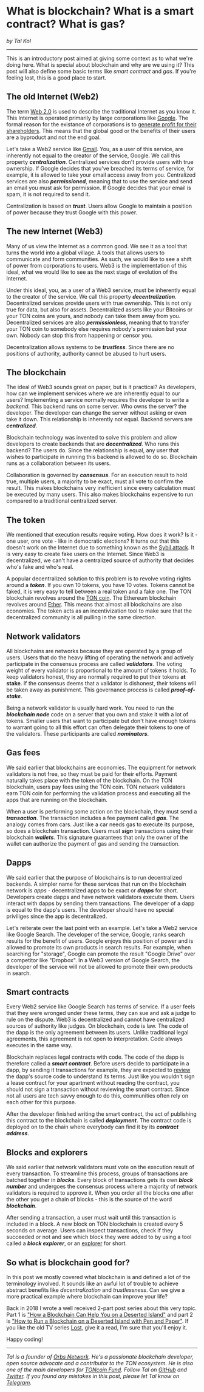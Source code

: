 # What is blockchain? What is a smart contract? What is gas?

*by Tal Kol*

---

This is an introductory post aimed at giving some context as to what we're doing here. What is special about blockchain and why are we using it? This post will also define some basic terms like *smart contract* and *gas*. If you're feeling lost, this is a good place to start.

## The old Internet (Web2)

The term [Web 2.0](https://en.wikipedia.org/wiki/Web_2.0) is used to describe the traditional Internet as you know it. This Internet is operated primarily by large corporations like [Google](https://abc.xyz/investor/). The formal reason for the existance of corporations is to [generate profit for their shareholders](https://corpgov.law.harvard.edu/2020/08/05/on-the-purpose-and-objective-of-the-corporation/). This means that the global good or the benefits of their users are a byproduct and not the end goal.

Let's take a Web2 service like [Gmail](https://gmail.com). You, as a user of this service, are inherently not equal to the creator of the service, Google. We call this property ***centralization***. Centralized services don't provide users with true ownership. If Google decides that you've breached its terms of service, for example, it is allowed to take your email access away from you. Centralized services are also ***permissioned***, meaning that to use the service and send an email you must ask for permission. If Google decides that your email is spam, it is not required to send it.

Centralization is based on ***trust***. Users allow Google to maintain a position of power because they trust Google with this power.

## The new Internet (Web3)

Many of us view the Internet as a common good. We see it as a tool that turns the world into a global village. A tools that allows users to communicate and form communities. As such, we would like to see a shift of power from corporations to users. Web3 is the implementation of this ideal, what we would like to see as the next stage of evolution of the Internet.

Under this ideal, you, as a user of a Web3 service, must be inherently equal to the creator of the service. We call this property ***decentralization***. Decentralized services provide users with true ownership. This is not only true for data, but also for assets. Decentralized assets like your Bitcoins or your TON coins are yours, and nobody can take them away from you. Decentralized services are also ***permissionless***, meaning that to transfer your TON coin to somebody else requires nobody's permission but your own. Nobody can stop this from happening or censor you.

Decentralization allows systems to be ***trustless***. Since there are no positions of authority, authority cannot be abused to hurt users.

## The blockchain

The ideal of Web3 sounds great on paper, but is it practical? As developers, how can we implement services where we are inherently equal to our users? Implementing a service normally requires the developer to write a *backend*. This backend runs on some server. Who owns the server? the developer. The developer can change the server without asking or even take it down. This relationship is inherently not equal. Backend servers are ***centralized***.

Blockchain technology was invented to solve this problem and allow developers to create backends that are ***decentralized***. Who runs this backend? The users do. Since the relationship is equal, any user that wishes to participate in running this backend is allowed to do so. Blockchain runs as a collaboration between its users.

Collaboration is governed by ***consensus***. For an execution result to hold true, multiple users, a majority to be exact, must all vote to confirm the result. This makes blockchains very inefficient since every calculation must be executed by many users. This also makes blockchains expensive to run compared to a traditional centralized server.

## The token

We mentioned that execution results require voting. How does it work? Is it - one user, one vote - like in democratic elections? It turns out that this doesn't work on the Internet due to something known as the [Sybil attack](https://en.wikipedia.org/wiki/Sybil_attack). It is very easy to create fake users on the Internet. Since Web3 is decentralized, we can't have a centralized source of authority that decides who's fake and who's real.

A popular decentralized solution to this problem is to revolve voting rights around a ***token***. If you own 10 tokens, you have 10 votes. Tokens cannot be faked, it is very easy to tell between a real token and a fake one. The TON blockchain revolves around the [TON coin](https://coinmarketcap.com/currencies/toncoin/). The Ethereum blockchain revolves around [Ether](https://coinmarketcap.com/currencies/ethereum/). This means that almost all blockchains are also economies. The token acts as an incentivization tool to make sure that the decentralized community is all pulling in the same direction.

## Network validators

All blockchains are networks because they are operated by a group of users. Users that do the heavy lifting of operating the network and actively participate in the consensus process are called ***validators***. The voting weight of every validator is proportional to the amount of tokens it holds. To keep validators honest, they are normally required to put their tokens **at stake**. If the consensus deems that a validator is dishonest, their tokens will be taken away as punishment. This governance process is called ***proof-of-stake***.

Being a network validator is usually hard work. You need to run the ***blockchain node*** code on a server that you own and stake it with a lot of tokens. Smaller users that want to participate but don't have enough tokens to warrant going to all this effort can often delegate their tokens to one of the validators. These participants are called ***nominators***.

## Gas fees

We said earlier that blockchains are economies. The equipment for network validators is not free, so they must be paid for their efforts. Payment naturally takes place with the token of the blockchain. On the TON blockchain, users pay fees using the TON coin. TON network validators earn TON coin for performing the validation process and executing all the apps that are running on the blockchain.

When a user is performing some action on the blockchain, they must send a ***transaction***. The transaction includes a fee payment called ***gas***. The analogy comes from cars. Just like a car needs gas to execute its purpose, so does a blockchain transaction. Users must ***sign*** transactions using their blockchain ***wallets***. This signature guarantees that only the owner of the wallet can authorize the payment of gas and sending the transaction.

## Dapps

We said earlier that the purpose of blockchains is to run decentralized backends. A simpler name for these services that run on the blockchain network is *apps* - decentralized apps to be exact or ***dapps*** for short. Developers create dapps and have network validators execute them. Users interact with dapps by sending them transactions. The developer of a dapp is equal to the dapp's users. The developer should have no special priviliges since the app is decentralized.

Let's reiterate over the last point with an example. Let's take a Web2 service like Google Search. The developer of the service, Google, ranks search results for the benefit of users. Google enjoys this position of power and is allowed to promote its own products in search results. For example, when searching for "storage", Google can promote the result "Google Drive" over a competitor like "Dropbox". In a Web3 version of Google Search, the developer of the service will not be allowed to promote their own products in search.

## Smart contracts

Every Web2 service like Google Search has terms of service. If a user feels that they were wronged under these terms, they can sue and ask a judge to rule on the dispute. Web3 is decentralized and cannot have centralized sources of authority like judges. On blockchain, code is law. The code of the dapp is the only agreement between its users. Unlike traditional legal agreements, this agreement is not open to interpretation. Code always executes in the same way.

Blockchain replaces legal contracts with code. The code of the dapp is therefore called a ***smart contract***. Before users decide to participate in a dapp, by sending it transactions for example, they are expected to [review](https://verifier.ton.org) the dapp's source code to understand its terms. Just like you wouldn't sign a lease contract for your apartment without reading the contract, you should not sign a transaction without reviewing the smart contract. Since not all users are tech savvy enough to do this, communities often rely on each other for this purpose.

After the developer finished writing the smart contract, the act of publishing this contract to the blockchain is called ***deployment***. The contract code is deployed on to the chain where everybody can find it by its ***contract address***.

## Blocks and explorers

We said earlier that network validators must vote on the execution result of every transaction. To streamline this process, groups of transactions are batched together in ***blocks***. Every block of transactions gets its own ***block number*** and undergoes the consensus process where a majority of network validators is required to approve it. When you order all the blocks one after the other you get a chain of blocks - this is the source of the word ***blockchain***.

After sending a transaction, a user must wait until this transaction is included in a block. A new block on TON blockchain is created every 5 seconds on average. Users can inspect transactions, check if they succeeded or not and see which block they were added to by using a tool called a ***block explorer***, or an [explorer](https://tonscan.org) for short.

## So what is blockchain good for?

In this post we mostly covered what blockchain is and defined a lot of the terminology involved. It sounds like an awful lot of trouble to achieve abstract benefits like *decentralization* and *trustlessness*. Can we give a more practical example where blockchain can improve your life?

Back in 2018 I wrote a well received 2-part post series about this very topic. Part 1 is ["How a Blockchain Can Help You on a Deserted Island"](https://talkol.medium.com/why-decentralized-consensus-blockchain-is-good-for-business-5ff263468210) and part 2 is ["How to Run a Blockchain on a Deserted Island with Pen and Paper"](https://talkol.medium.com/how-to-run-a-blockchain-on-a-deserted-island-with-pen-and-paper-899949ec555b). If you like the old TV series [Lost](https://www.imdb.com/title/tt0411008/), give it a read, I'm sure that you'll enjoy it.

Happy coding!

---

*Tal is a founder of [Orbs Network](https://orbs.com). He's a passionate blockchain developer, open source advocate and a contributor to the TON ecosystem. He is also one of the main developers for [TONcoin Fund](https://www.toncoin.fund). Follow Tal on [GitHub](https://github.com/talkol) and [Twitter](https://twitter.com/koltal). If you found any mistakes in this post, please let Tal know on [Telegram](https://t.me/talkol).*
